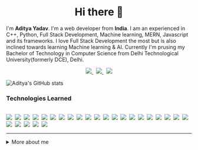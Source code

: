 
<h1 align="center">
  Hi there 👋
</h1>
<p>
  I'm <b>Aditya Yadav</b>. I'm a web developer from <b>India</b>. I am an experienced in C++, Python, Full Stack Development, Machine learning, MERN, Javascript and its frameworks. I love Full Stack Development the most but is also inclined towards learning Machine learning & AI. Currently I'm prusing my Bachelor of Technology in Computer Science from Delhi Technological University(formerly DCE), Delhi. 
</p>
<p align="center">
  <a href="https://www.linkedin.com/in/aditya-yadav-800a7a21a/">
    <img src="https://img.shields.io/badge/linkedin-%230077B5.svg?&style=for-the-badge&logo=linkedin&logoColor=white" />
  </a>&nbsp;
  <a href="https://twitter.com/Aditya012552">
    <img src="https://img.shields.io/badge/Twitter-1DA1F2?style=for-the-badge&logo=twitter&logoColor=white" />
  </a>&nbsp;
  <a href="mailto:adityayadav012552@gmail.com">
    <img src="https://img.shields.io/badge/Gmail-D14836?style=for-the-badge&logo=gmail&logoColor=white" />
  </a>  
<!--   <a href="https://codeforces.com/profile/adityayadav">
    <img src="https://img.shields.io/badge/Codeforces-445f9d?style=for-the-badge&logo=Codeforces&logoColor=white" />
  </a>&nbsp;
  <a href="https://leetcode.com/adityayadav012552/">
    <img src="https://img.shields.io/badge/-LeetCode-FFA116?style=for-the-badge&logo=LeetCode&logoColor=black" />
  </a>&nbsp; -->
</p>
<img src="https://github-readme-stats.vercel.app/api?username=adityayadav012552&show_icons=true&theme=transparent&include_all_commits=true" alt="Aditya's GitHub stats" />

<h3>Technologies Learned</h3>
<p>
    </br>
    <img src="https://img.shields.io/badge/C%2B%2B-00599C?style=for-the-badge&logo=c%2B%2B&logoColor=white" />&nbsp;
    <img src="https://img.shields.io/badge/HTML5-E34F26?style=for-the-badge&logo=html5&logoColor=white" />&nbsp;
    <img src="https://img.shields.io/badge/CSS3-1572B6?style=for-the-badge&logo=css3&logoColor=white" />&nbsp;
    <img src="https://img.shields.io/badge/JavaScript-323330?style=for-the-badge&logo=javascript&logoColor=F7DF1E" />&nbsp;
    <img src="https://img.shields.io/badge/TypeScript-007ACC?style=for-the-badge&logo=typescript&logoColor=white" />&nbsp;
    <img src="https://img.shields.io/badge/Python-FFD43B?style=for-the-badge&logo=python&logoColor=blue" />&nbsp;
    <img src="https://img.shields.io/badge/React-20232A?style=for-the-badge&logo=react&logoColor=61DAFB" />&nbsp;
    <img src="https://img.shields.io/badge/Tailwind_CSS-38B2AC?style=for-the-badge&logo=tailwind-css&logoColor=white" />&nbsp;
    <img src="https://img.shields.io/badge/Material%20UI-007FFF?style=for-the-badge&logo=mui&logoColor=white" />&nbsp;
    <img src="https://img.shields.io/badge/Figma-F24E1E?style=for-the-badge&logo=figma&logoColor=white" />&nbsp;
    <img src="https://img.shields.io/badge/Node.js-339933?style=for-the-badge&logo=nodedotjs&logoColor=white" />&nbsp;
    <img src="https://img.shields.io/badge/npm-CB3837?style=for-the-badge&logo=npm&logoColor=white" />&nbsp;
    <img src="https://img.shields.io/badge/Express.js-000000?style=for-the-badge&logo=express&logoColor=white" />&nbsp;
    <img src="https://img.shields.io/badge/MongoDB-4EA94B?style=for-the-badge&logo=mongodb&logoColor=white" />&nbsp;
    <img src="https://img.shields.io/badge/Canva-%2300C4CC.svg?&style=for-the-badge&logo=Canva&logoColor=white" />&nbsp;
    <img src="https://img.shields.io/badge/Vite-B73BFE?style=for-the-badge&logo=vite&logoColor=FFD62E" />&nbsp;
    <img src="https://img.shields.io/badge/next.js-000000?style=for-the-badge&logo=nextdotjs&logoColor=white" />&nbsp;
    <img src="https://img.shields.io/badge/firebase-ffca28?style=for-the-badge&logo=firebase&logoColor=black" />&nbsp;
    <img src="https://img.shields.io/badge/PostgreSQL-316192?style=for-the-badge&logo=postgresql&logoColor=white" />&nbsp;
    <img src="https://img.shields.io/badge/MySQL-005C84?style=for-the-badge&logo=mysql&logoColor=white" />&nbsp;
    <img src="https://img.shields.io/badge/Postman-FF6C37?style=for-the-badge&logo=Postman&logoColor=white" />&nbsp;
    <img src="https://img.shields.io/badge/Bootstrap-563D7C?style=for-the-badge&logo=bootstrap&logoColor=white" />&nbsp;
    <img src="https://img.shields.io/badge/eslint-3A33D1?style=for-the-badge&logo=eslint&logoColor=white" />&nbsp;
    <img src="https://img.shields.io/badge/Numpy-777BB4?style=for-the-badge&logo=numpy&logoColor=white" />&nbsp;
    <img src="https://img.shields.io/badge/Pandas-2C2D72?style=for-the-badge&logo=pandas&logoColor=white" />&nbsp;
    <img src="https://img.shields.io/badge/Plotly-239120?style=for-the-badge&logo=plotly&logoColor=white" />&nbsp;
</p>
<hr>

<details>
<summary>More about me</summary>
    <p>
      I started with learning Java then switched to C++. Similarly started Mobile Development but switched to Full Stack Development. Never regretted that decision ever since.
      I love learning and discussing about new technologies. I love to drink Cold Coffee and listen to songs while programming.
    </p>
</details>
